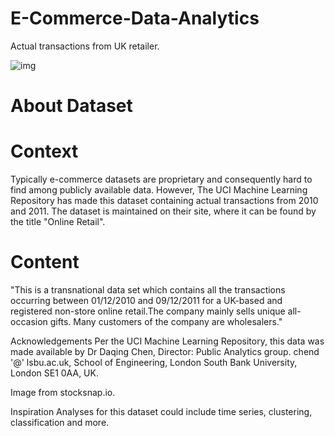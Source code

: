 # E-Commerce-Data-Analytics
Actual transactions from UK retailer.


![img](https://cdn.shopify.com/s/files/1/0070/7032/files/Google_Analytics_for_Ecommerce.jpg?v=1653070075)

# About Dataset

# Context
Typically e-commerce datasets are proprietary and consequently hard to find among publicly available data. However, The UCI Machine Learning Repository has made this dataset containing actual transactions from 2010 and 2011. The dataset is maintained on their site, where it can be found by the title "Online Retail".

# Content
"This is a transnational data set which contains all the transactions occurring between 01/12/2010 and 09/12/2011 for a UK-based and registered non-store online retail.The company mainly sells unique all-occasion gifts. Many customers of the company are wholesalers."

Acknowledgements
Per the UCI Machine Learning Repository, this data was made available by Dr Daqing Chen, Director: Public Analytics group. chend '@' lsbu.ac.uk, School of Engineering, London South Bank University, London SE1 0AA, UK.

Image from stocksnap.io.

Inspiration
Analyses for this dataset could include time series, clustering, classification and more.
